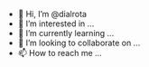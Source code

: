 - 👋 Hi, I’m @dialrota
- 👀 I’m interested in ...
- 🌱 I’m currently learning ...
- 💞️ I’m looking to collaborate on ...
- 📫 How to reach me ...

<!---
dialrota/dialrota is a ✨ special ✨ repository because its `README.md` (this file) appears on your GitHub profile.
You can click the Preview link to take a look at your changes.
--->

